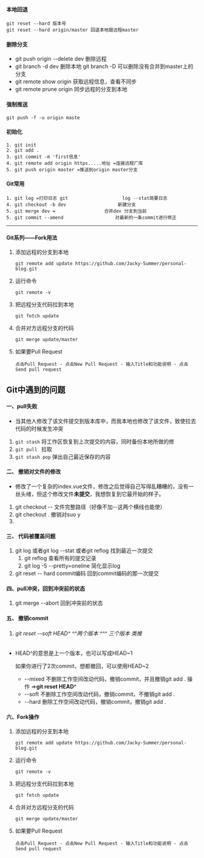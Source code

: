#### 本地回退

```
git reset --hard 版本号
git reset --hard origin/master 回退本地跟远程master
```

#### 删除分支

 - git push origin --delete dev 删除远程
 - git branch -d dev 删除本地   git branch -D 可以删除没有合并到master上的分支
 - git remote show origin 获取远程信息，查看不同步
 - git remote prune origin  同步远程的分支到本地

#### 强制推送

```
git push -f -u origin maste
```

#### 初始化

```
1. git init
2. git add .
3. git commit -m 'first信息'
4. git remote add origin https.....地址 =连接远程厂库
5. git push origin master =推送到origin master分支
```

#### Git常用

```
1. git log =打印日志 git 					log --stat简要日志
4. git checkout -b dev 					 新建分支
5. git merge dev = 					合并dev 分支到当前
5. git commit --amend  					对最新的一条commit进行修正
```



****

#### Git系列——Fork用法

 1. 添加远程的分支到本地

    ```
    git remote add update https://github.com/Jacky-Summer/personal-blog.git
    ```

 2. 运行命令

    ```
    git remote -v
    ```

 3. 把远程分支代码拉到本地

    ```
    git fetch update
    ```

 4. 合并对方远程分支的代码

    ```
    git merge update/master
    ```

 5. 如果要Pull Request

    ```
    点击Pull Request - 点击New Pull Request - 输入Title和功能说明 - 点击Send pull request
    ```

 

##  Git中遇到的问题

#### 一、pull失败

 - 当其他人修改了该文件提交到版本库中，而我本地也修改了该文件，致使拉去代码的时候发生冲突

 1. `git stash`    将工作区恢复到上次提交的内容，同时备份本地所做的修
 2. `git pull `     拉取
 3. `git stash pop`  弹出自己最近保存的内容



#### 二、 撤销对文件的修改

 - 修改了一个复杂的index.vue文件，修改之后觉得自己写得乱糟糟的，没有一丝头绪，但这个修改文件**未提交**，我想恢复到它最开始的样子。

 1. git checkout -- 文件完整路径（好像不加--这两个横线也能使）
  2. git checkout .   撤销对suo y
  3. 



#### 三、 代码被覆盖问题

  1. git  log 或者git  log  --stat    或者git reflog                  找到最近一次提交
       1. git reflog      查看所有的提交记录
       2. git log -5 --pretty=oneline    简化显示log
  2. git   reset  -- hard    commit编码            回到commit编码的那一次提交

#### 四、pull冲突，回到冲突前的状态

 1. git   merge  --abort         回到冲突前的状态

#### 五、 撤销commit 

 1. ###### git  reset --soft  HEAD^  ^^两个版本  ^^^ 三个版本 类推          

 - HEAD^的意思是上一个版本，也可以写成HEAD~1

   如果你进行了2次commit，想都撤回，可以使用HEAD~2

   - --mixed      不删除工作空间改动代码，撤销commit，并且撤销git add . 操作    =>**git  reset  HEAD^**
   - --soft     不删除工作空间改动代码，撤销commit，不撤销git add . 
   - --hard     删除工作空间改动代码，撤销commit，撤销git add . 

#### 六、Fork操作

1. 添加远程的分支到本地

   ```
   git remote add update https://github.com/Jacky-Summer/personal-blog.git
   ```

2. 运行命令

   ```
   git remote -v
   ```

3. 把远程分支代码拉到本地

   ```
   git fetch update
   ```

4. 合并对方远程分支的代码

   ```
   git merge update/master
   ```

5. 如果要Pull Request

   ```
   点击Pull Request - 点击New Pull Request - 输入Title和功能说明 - 点击Send pull request
   ```




